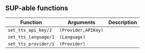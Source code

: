 ## SUP-able functions

| Function | Arguments | Description |
| -------- | --------- | ----------- |
| `set_tts_api_key/2` | `(Provider,APIKey)` | |
| `set_tts_language/1` | `(Language)` | |
| `set_tts_provider/1` | `(Provider)` | |

